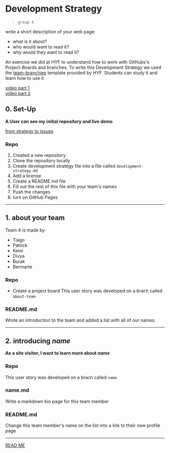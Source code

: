 # Development Strategy

> `group 4`

write a short description of your web page:

- what is it about?
- who would want to read it?
- why would they want to read it?


An exercise we did at HYF to understand how to work with GitHubs's Project-Boards and branches. To write this Development Strategy we used the [team-branchies](https://github.com/HackYourFutureBelgium/team-branchies/blob/master/development-strategy.md) template provided by HYF. Students can study it and learn how to use it

[video part 1](https://vimeo.com/465288009)    
[video part 2](url)    

## 0. Set-Up

__A User can see my initial repository and live demo__

[from strategy to issues](https://bermarte.github.io/from-strategy-to-issues/)

### Repo

1. Created a new repository
1. Clone the repository locally
1. Create development strategy file into a file called `development-strategy.md`
1. Add a license
1. Create a README.md file
1. Fill out the rest of this file with your team's names
1. Push the changes
1. turn on GitHub Pages

---

## 1. about your team

Team 4 is made by

* Tiago
* Patrick
* Kemi
* Divya
* Burak
* Bermarte

### Repo

* Create a project board
This user story was developed on a brach called `about-team`

### README.md

Wrote an introduction to the team and added a list with all of our names.

---

## 2. introducing _name_

__As a site visitor, I want to learn more about *name*__

### Repo

This user story was developed on a brach called `name`

### name.md

Write a markdown bio page for this team member

### README.md

Change this team member's name on the list into a link to their new profile page

---
[READ ME](README.md)
